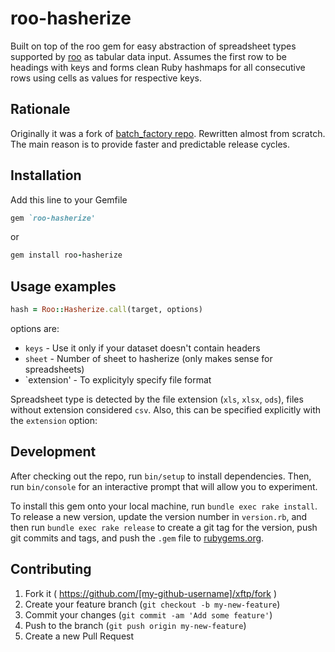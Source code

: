 # roo-hasherize

Built on top of the roo gem for easy abstraction of
spreadsheet types supported by [roo](https://github.com/roo-rb/roo) as tabular data input.
Assumes the first row to be headings with keys and forms clean Ruby hashmaps for all consecutive rows using cells as values for respective keys.

## Rationale

Originally it was a fork of [batch_factory repo](https://github.com/jumph4x/batch-factory).
Rewritten almost from scratch. The main reason is to provide faster and predictable release cycles.

## Installation

Add this line to your Gemfile

```ruby
gem `roo-hasherize'
```

or

```ruby
gem install roo-hasherize
```

## Usage examples

```ruby
hash = Roo::Hasherize.call(target, options)
```

options are:
* `keys` - Use it only if your dataset doesn't contain headers
* `sheet` - Number of sheet to hasherize (only makes sense for spreadsheets)
* `extension' - To explicityly specify file format

Spreadsheet type is detected by the file extension (`xls`, `xlsx`, `ods`),
files without extension considered `csv`.
Also, this can be specified explicitly with the `extension` option:


## Development

After checking out the repo, run `bin/setup` to install dependencies. Then, run `bin/console` for an interactive prompt that will allow you to experiment.

To install this gem onto your local machine, run `bundle exec rake install`. To release a new version, update the version number in `version.rb`, and then run `bundle exec rake release` to create a git tag for the version, push git commits and tags, and push the `.gem` file to [rubygems.org](https://rubygems.org).

## Contributing

1. Fork it ( https://github.com/[my-github-username]/xftp/fork )
2. Create your feature branch (`git checkout -b my-new-feature`)
3. Commit your changes (`git commit -am 'Add some feature'`)
4. Push to the branch (`git push origin my-new-feature`)
5. Create a new Pull Request
